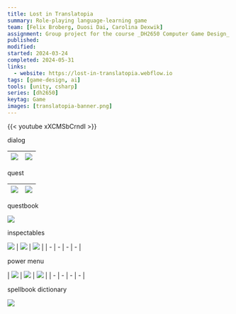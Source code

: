 ```yaml
---
title: Lost in Translatopia
summary: Role-playing language-learning game
team: [Felix Broberg, Duosi Dai, Carolina Dexwik]
assignment: Group project for the course _DH2650 Computer Game Design_.
published:
modified:
started: 2024-03-24
completed: 2024-05-31
links:
  - website: https://lost-in-translatopia.webflow.io
tags: [game-design, ai]
tools: [unity, csharp]
series: [dh2650]
keytag: Game
images: [translatopia-banner.png]
---
```


{{< youtube xXCMSbCrndI >}}

dialog

| ![](/images/translatopia-dialog-options.png) | ![](/images/translatopia-dialog-persuasion.png) |
| - | - |

quest

| ![](/images/translatopia-dialog-quest.png) | ![](/images/translatopia-dialog-quest-accepted.png) |
| - | - |

questbook

![](/images/translatopia-questbook-2.png)

inspectables

![](/images/translatopia-inspect-apple.png) | ![](/images/translatopia-inspect-banana.png) | ![](/images/translatopia-inspect-flower.png) |
| - | - | - | - |

power menu

| ![](/images/translatopia-powermenu-interact.png) | ![](/images/translatopia-powermenu.png) | ![](/images/translatopia-symbol-heart-2.png) |
| - | - | - | - |

spellbook dictionary

![](/images/translatopia-spellbook-correct.png)
